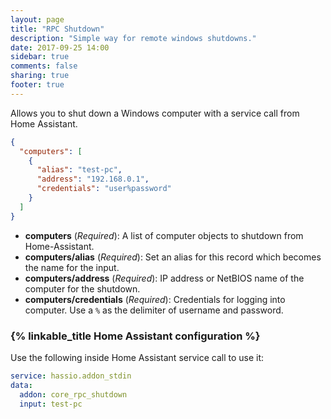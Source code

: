 ```yaml
---
layout: page
title: "RPC Shutdown"
description: "Simple way for remote windows shutdowns."
date: 2017-09-25 14:00
sidebar: true
comments: false
sharing: true
footer: true
---
```


Allows you to shut down a Windows computer with a service call from Home Assistant.

```json
{
  "computers": [
    {
      "alias": "test-pc",
      "address": "192.168.0.1",
      "credentials": "user%password"
    }
  ]
}
```

- **computers** (*Required*): A list of computer objects to shutdown from Home-Assistant.
- **computers/alias** (*Required*): Set an alias for this record which becomes the name for the input.
- **computers/address** (*Required*): IP address or NetBIOS name of the computer for the shutdown.
- **computers/credentials** (*Required*): Credentials for logging into computer. Use a `%` as the delimiter of username and password.

### {% linkable_title Home Assistant configuration %}

Use the following inside Home Assistant service call to use it:

```yaml
service: hassio.addon_stdin
data:
  addon: core_rpc_shutdown
  input: test-pc
```
